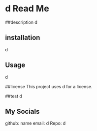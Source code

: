 
# d Read Me

##description
d

## installation
d

## Usage
d

##license
This project uses d for a license.

##test
d

## My Socials
github: name
email: d
Repo: d
